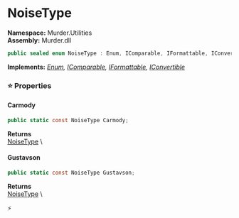# NoiseType

**Namespace:** Murder.Utilities \
**Assembly:** Murder.dll

```csharp
public sealed enum NoiseType : Enum, IComparable, IFormattable, IConvertible
```

**Implements:** _[Enum](https://learn.microsoft.com/en-us/dotnet/api/System.Enum?view=net-7.0), [IComparable](https://learn.microsoft.com/en-us/dotnet/api/System.IComparable?view=net-7.0), [IFormattable](https://learn.microsoft.com/en-us/dotnet/api/System.IFormattable?view=net-7.0), [IConvertible](https://learn.microsoft.com/en-us/dotnet/api/System.IConvertible?view=net-7.0)_

### ⭐ Properties
#### Carmody
```csharp
public static const NoiseType Carmody;
```

**Returns** \
[NoiseType](../../Murder/Utilities/NoiseType.html) \
#### Gustavson
```csharp
public static const NoiseType Gustavson;
```

**Returns** \
[NoiseType](../../Murder/Utilities/NoiseType.html) \


⚡